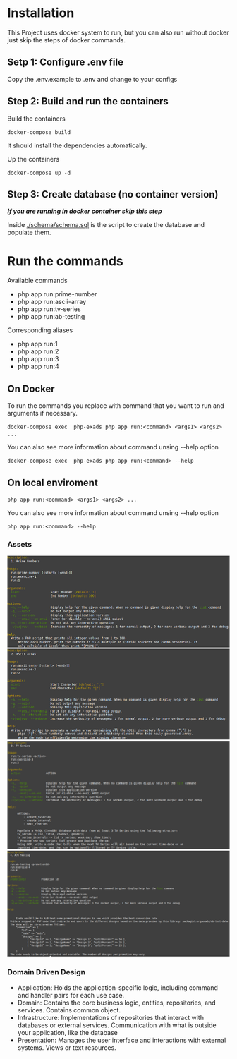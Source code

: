 # Installation

This Project uses docker system to run, but you can also run without docker just skip the steps of docker commands.

## Setp 1: Configure .env file

Copy the .env.example to .env and change to your configs

## Step 2: Build and run the containers

Build the containers

```
docker-compose build
```
It should install the dependencies automatically.

Up the containers
```
docker-compose up -d
```
## Step 3: Create database (no container version)
***If you are running in docker container skip this step***

Inside [./schema/schema.sql](./schema/schema.sql) is the script to create the database and populate them. 

# Run the commands

Available commands
- php app run:prime-number
- php app run:ascii-array
- php app run:tv-series
- php app run:ab-testing

Corresponding aliases 
- php app run:1
- php app run:2
- php app run:3
- php app run:4

## On Docker
To run the commands you replace <command> with command that you want to run and arguments if necessary.
```
docker-compose exec  php-exads php app run:<command> <args1> <args2> ...
```
You can also see more information about command unsing --help option
```
docker-compose exec  php-exads php app run:<command> --help
```
## On local enviroment
```
php app run:<command> <args1> <args2> ...
```
You can also see more information about command unsing --help option
```
php app run:<command> --help
```
### Assets
![Exercise 1](./assets/exercise1.png)
![Exercise 2](./assets/exercise2.png)
![Exercise 3](./assets/exercise3.png)
![Exercise 4](./assets/exercise4.png)

### Domain Driven Design

- Application: Holds the application-specific logic, including command and handler pairs for each use case.
- Domain: Contains the core business logic, entities, repositories, and services. Contains common object.
- Infrastructure: Implementations of repositories that interact with databases or external services. Communication with what is outside your application, like the database
- Presentation: Manages the user interface and interactions with external systems. Views or text resources.

